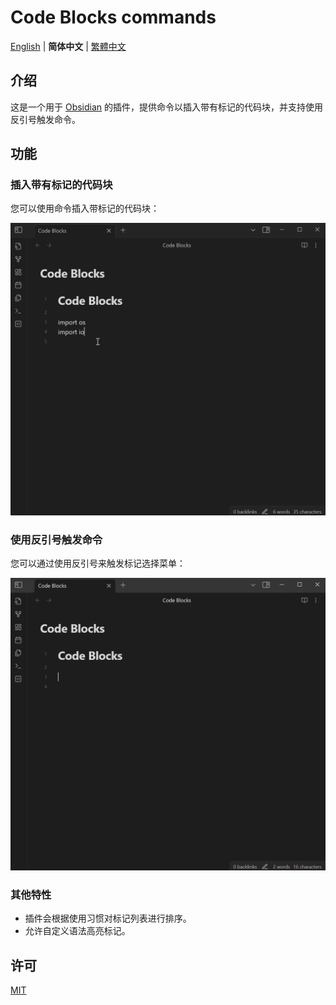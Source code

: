 # Code Blocks commands

[English](./README.md) | **简体中文** | [繁體中文](./README-zh_TW.md)

## 介绍

这是一个用于 [Obsidian](https://obsidian.md) 的插件，提供命令以插入带有标记的代码块，并支持使用反引号触发命令。

## 功能

### 插入带有标记的代码块

您可以使用命令插入带标记的代码块：

![list-languages](./images/list-languages.gif)

### 使用反引号触发命令

您可以通过使用反引号来触发标记选择菜单：

![trigger-suggestions](./images/trigger-suggestions.gif)

### 其他特性

- 插件会根据使用习惯对标记列表进行排序。
- 允许自定义语法高亮标记。

## 许可

[MIT](/LICENSE)
